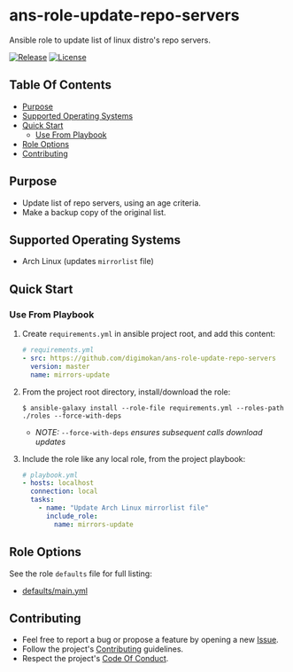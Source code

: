 # ans-role-update-repo-servers

Ansible role to update list of linux distro's repo servers.

[![Release](https://img.shields.io/github/release/digimokan/ans-role-update-repo-servers.svg?label=release)](https://github.com/digimokan/ans-role-update-repo-servers/releases/latest "Latest Release Notes")
[![License](https://img.shields.io/badge/license-MIT-blue.svg?label=license)](LICENSE.md "Project License")

## Table Of Contents

* [Purpose](#purpose)
* [Supported Operating Systems](#supported-operating-systems)
* [Quick Start](#quick-start)
    * [Use From Playbook](#use-from-playbook)
* [Role Options](#role-options)
* [Contributing](#contributing)

## Purpose

* Update list of repo servers, using an age criteria.
* Make a backup copy of the original list.

## Supported Operating Systems

* Arch Linux (updates `mirrorlist` file)

## Quick Start

### Use From Playbook

1. Create `requirements.yml` in ansible project root, and add this content:

   ```yaml
   # requirements.yml
   - src: https://github.com/digimokan/ans-role-update-repo-servers
     version: master
     name: mirrors-update
   ```

2. From the project root directory, install/download the role:

   ```shell
   $ ansible-galaxy install --role-file requirements.yml --roles-path ./roles --force-with-deps
   ```

   * _NOTE:_ `--force-with-deps` _ensures subsequent calls download updates_

3. Include the role like any local role, from the project playbook:

   ```yaml
   # playbook.yml
   - hosts: localhost
     connection: local
     tasks:
       - name: "Update Arch Linux mirrorlist file"
         include_role:
           name: mirrors-update
   ```

## Role Options

See the role `defaults` file for full listing:

  * [defaults/main.yml](../defaults/main.yml)

## Contributing

* Feel free to report a bug or propose a feature by opening a new
  [Issue](https://github.com/digimokan/ans-role-update-repo-servers/issues).
* Follow the project's [Contributing](CONTRIBUTING.md) guidelines.
* Respect the project's [Code Of Conduct](CODE_OF_CONDUCT.md).

